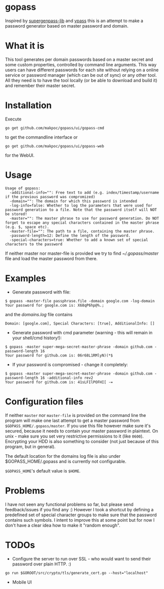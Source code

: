 # gopass
Inspired by [supergenpass-lib](https://github.com/chriszarate/supergenpass-lib) and [vpass](https://github.com/vladstudio/vpass2) this is an attempt to make a password generator based on master password and domain.

What it is
===========
This tool generates per domain passwords based on a master secret and some custom properties, controlled by command line arguments. This way users can have different passwords for each site without relying on a online service or password manager (which can be out of sync) or any other tool. All they need is to have the tool locally (or be able to download and build it) and remember their master secret.

Installation
============
Execute 
```
go get github.com/makpoc/gopass/ui/gopass-cmd
``` 
to get the commandline interface or 
```
go get github.com/makpoc/gopass/ui/gopass-web
```
for the WebUI.

Usage
=====
    Usage of gopass:
      -additional-info="": Free text to add (e.g. index/timestamp/username if the previous password was compromized)
      -domain="": The domain for which this password is intended
      -log-info=false: Whether to log the parameters that were used for password generation to a file. Note that the password itself will NOT be stored!
      -master="": The master phrase to use for password generation. Do NOT forget to escape any special characters contained in the master phrase (e.g. $, space etc).
      -master-file="": The path to a file, containing the master phrase.
      -password-length=12: Define the length of the password.
      -special-characters=true: Whether to add a known set of special characters to the password


If neither master nor master-file is provided we try to find _~/.gopass/master_ file and load the master password from there.

Examples
========
* Generate password with file:
```
$ gopass -master-file passphrase.file -domain google.com -log-domain
Your password for google.com is: X68qP6hp@%.;
```
and the _domains.log_ file contains
```
Domain: [google.com], Special Characters: [true], AdditionalInfo: []
```

* Generate password with cmd parameter (warning - this will remain in your shell/cmd history!):
```
$ gopass -master super-mega-secret-master-phrase -domain github.com -password-length 16
Your password for github.com is: 06r68L1RMlyN)(*$
```
* If your password is compromised - change it completely:
```
$ gopass -master super-mega-secret-master-phrase -domain github.com -password-length 16 -additional-info rev2
Your password for github.com is: 41sLFIlPOFHI[ -=
```

Configuration files
===================
If neither ```master``` nor ```master-file``` is provided on the command line the program will make one last attempt to get a master password from ```$GOPASS_HOME/.gopass/master```. If you use this file however make sure it's secured, because it needs to contain your master password in plaintext. On unix - make sure you set very restrictive permissions to it (like ```0600```). Encrypting your HDD is also something to consider (not just because of this program, but in general).

The default location for the domains log file is also under $GOPASS_HOME/.gopass and is currently not configurable.

```$GOPASS_HOME```'s default value is ```$HOME```.

Problems
========
I have not seen any functional problems so far, but please send feedback/issues if you find any :)
However I took a shortcut by defining a predefined set of special character groups to make sure that the password contains such symbols. I intent to improve this at some point but for now I don't have a clear idea how to make it "random enough".


TODOs
=====
* Configure the server to run over SSL - who would want to send their password over plain HTTP. :)
```
go run $GOROOT/src/crypto/tls/generate_cert.go --host="localhost"
```
* Mobile UI
